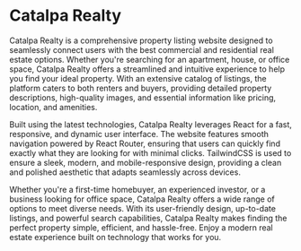 # Catalpa Realty

Catalpa Realty is a comprehensive property listing website designed to seamlessly connect users with the best commercial and residential real estate options. Whether you're searching for an apartment, house, or office space, Catalpa Realty offers a streamlined and intuitive experience to help you find your ideal property. With an extensive catalog of listings, the platform caters to both renters and buyers, providing detailed property descriptions, high-quality images, and essential information like pricing, location, and amenities.

Built using the latest technologies, Catalpa Realty leverages React for a fast, responsive, and dynamic user interface. The website features smooth navigation powered by React Router, ensuring that users can quickly find exactly what they are looking for with minimal clicks. TailwindCSS is used to ensure a sleek, modern, and mobile-responsive design, providing a clean and polished aesthetic that adapts seamlessly across devices.

Whether you're a first-time homebuyer, an experienced investor, or a business looking for office space, Catalpa Realty offers a wide range of options to meet diverse needs. With its user-friendly design, up-to-date listings, and powerful search capabilities, Catalpa Realty makes finding the perfect property simple, efficient, and hassle-free. Enjoy a modern real estate experience built on technology that works for you.
